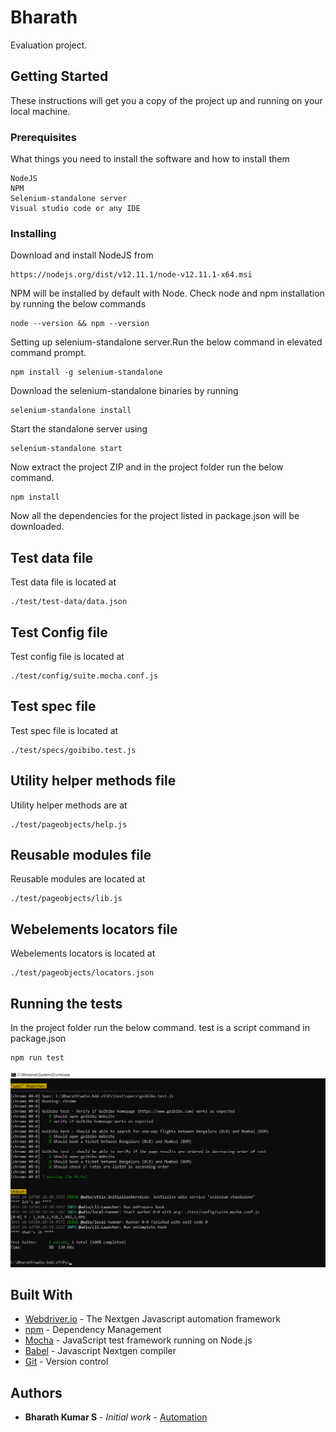 # Bharath

Evaluation project.

## Getting Started

These instructions will get you a copy of the project up and running on your local machine.

### Prerequisites

What things you need to install the software and how to install them

```
NodeJS
NPM
Selenium-standalone server
Visual studio code or any IDE
```

### Installing


Download and install NodeJS from 

```
https://nodejs.org/dist/v12.11.1/node-v12.11.1-x64.msi
```

NPM will be installed by default with Node. Check node and npm installation by running the below commands

```
node --version && npm --version
```

Setting up selenium-standalone server.Run the below command in elevated command prompt. 

```
npm install -g selenium-standalone
```

Download the selenium-standalone binaries by running

```
selenium-standalone install
```

Start the standalone server using 

```
selenium-standalone start
```

Now extract the project ZIP and in the project folder run the below command.
```
npm install
```

Now all the dependencies for the project listed in package.json will be downloaded.

## Test data file

Test data file is located at 

```
./test/test-data/data.json
```

## Test Config file

Test config file is located at 

```
./test/config/suite.mocha.conf.js
```

## Test spec file

Test spec file is located at 

```
./test/specs/goibibo.test.js
```

## Utility helper methods file

Utility helper methods are at 

```
./test/pageobjects/help.js
```


## Reusable modules file

 Reusable modules are located at

```
./test/pageobjects/lib.js
```

## Webelements locators file

 Webelements locators is located at 

```
./test/pageobjects/locators.json
```

## Running the tests

In the project folder run the below command. test is a script command in package.json

```
npm run test
```

![Alt text](dir.PNG?raw=true "Title")

## Built With

* [Webdriver.io](https://webdriver.io/) - The Nextgen Javascript automation framework
* [npm](https://www.npmjs.com/) - Dependency Management
* [Mocha](https://www.mochajs.org) - JavaScript test framework running on Node.js 
* [Babel](https://babeljs.io/) - Javascript Nextgen compiler
* [Git](https://github.com) - Version control

## Authors

* **Bharath Kumar S** - *Initial work* - [Automation](https://github.com/Bharath-Kumar-S)

